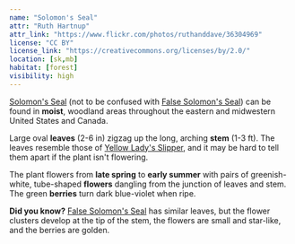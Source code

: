 ```yaml
---
name: "Solomon's Seal"
attr: "Ruth Hartnup"
attr_link: "https://www.flickr.com/photos/ruthanddave/36304969"
license: "CC BY"
license_link: "https://creativecommons.org/licenses/by/2.0/"
location: [sk,mb]
habitat: [forest]
visibility: high
---
```

[Solomon's Seal](/plants/solomon/) (not to be confused with [False Solomon's Seal](/plants/falsesol/)) can be found in **moist**, woodland areas throughout the eastern and midwestern United States and Canada.

Large oval **leaves** (2-6 in) zigzag up the long, arching **stem** (1-3 ft). The leaves resemble those of [Yellow Lady's Slipper](/plants/yellslip/), and it may be hard to tell them apart if the plant isn't flowering.

The plant flowers from **late spring** to **early summer** with pairs of greenish-white, tube-shaped **flowers** dangling from the junction of leaves and stem. The green **berries** turn dark blue-violet when ripe.

**Did you know?** [False Solomon's Seal](/plants/falsesol/) has similar leaves, but the flower clusters develop at the tip of the stem, the flowers are small and star-like, and the berries are golden.
